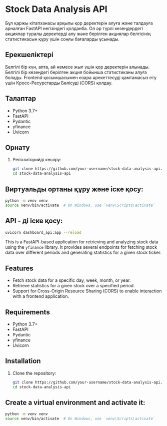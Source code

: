 # Stock Data Analysis API 

Бұл қаржы кітапханасы арқылы қор деректерін алуға және талдауға арналған 
FastAPI негізіндегі қолданба. Ол әр түрлі кезеңдердегі акциялар туралы деректерді 
алу және берілген акциялар белгісінің статистикасын құру үшін соңғы бағаларды ұсынады.

## Ерекшеліктері
Белгілі бір күн, апта, ай немесе жыл үшін қор деректерін алынады.
Белгілі бір кезеңдегі берілген акция бойынша статистиканы алуға болады.
Frontend қосымшасымен өзара әрекеттесуді қамтамасыз ету үшін Кросс-Ресурстарды Бөлісуді (CORS) қолдау.

## Талаптар
- Python 3.7+
- FastAPI
- Pydantic
- yfinance
- Uvicorn

## Орнату

1. Репозиторийді көшіру:
   ```sh
   git clone https://github.com/your-username/stock-data-analysis-api.git
   cd stock-data-analysis-api
##  Виртуальды ортаны құру және іске қосу:
  ```sh
python -m venv venv
source venv/bin/activate  # On Windows, use `venv\Scripts\activate`
 ```

##  API - ді  іске қосу:
  ```sh
uvicorn dashboard_api:app --reload
 ```
 
 
This is a FastAPI-based application for retrieving and analyzing stock data using the `yfinance` library. It provides several endpoints for fetching stock data over different periods and generating statistics for a given stock ticker.

## Features

- Fetch stock data for a specific day, week, month, or year.
- Retrieve statistics for a given stock over a specified period.
- Support for Cross-Origin Resource Sharing (CORS) to enable interaction with a frontend application.

## Requirements

- Python 3.7+
- FastAPI
- Pydantic
- yfinance
- Uvicorn

## Installation

1. Clone the repository:
   ```sh
   git clone https://github.com/your-username/stock-data-analysis-api.git
   cd stock-data-analysis-api
##  Create a virtual environment and activate it:
  ```sh
python -m venv venv
source venv/bin/activate  # On Windows, use `venv\Scripts\activate`
